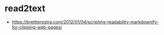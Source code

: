 # read2text

- https://brettterpstra.com/2012/01/04/scripting-readability-markdownify-for-clipping-web-pages/

